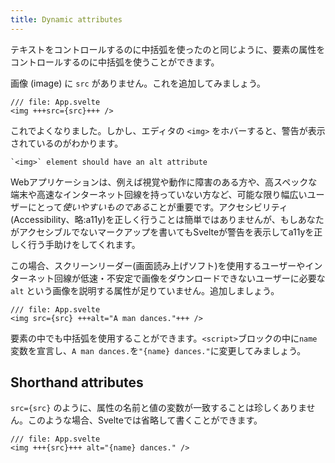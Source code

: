 ```yaml
---
title: Dynamic attributes
---
```


テキストをコントロールするのに中括弧を使ったのと同じように、要素の属性をコントロールするのに中括弧を使うことができます。

画像 (image) に `src` がありません。これを追加してみましょう。

```svelte
/// file: App.svelte
<img +++src={src}+++ />
```

これでよくなりました。しかし、エディタの `<img>` をホバーすると、警告が表示されているのがわかります。

```
`<img>` element should have an alt attribute
```

Webアプリケーションは、例えば視覚や動作に障害のある方や、高スペックな端末や高速なインターネット回線を持っていない方など、可能な限り幅広いユーザーにとって*使いやすいものである*ことが重要です。アクセシビリティ(Accessibility、略:a11y)を正しく行うことは簡単ではありませんが、もしあなたがアクセシブルでないマークアップを書いてもSvelteが警告を表示してa11yを正しく行う手助けをしてくれます。

この場合、スクリーンリーダー(画面読み上げソフト)を使用するユーザーやインターネット回線が低速・不安定で画像をダウンロードできないユーザーに必要な `alt` という画像を説明する属性が足りていません。追加しましょう。

```svelte
/// file: App.svelte
<img src={src} +++alt="A man dances."+++ />
```

要素の中でも中括弧を使用することができます。`<script>`ブロックの中に`name`変数を宣言し、`A man dances.`を`"{name} dances."`に変更してみましょう。

## Shorthand attributes

`src={src}` のように、属性の名前と値の変数が一致することは珍しくありません。このような場合、Svelteでは省略して書くことができます。

```svelte
/// file: App.svelte
<img +++{src}+++ alt="{name} dances." />
```
